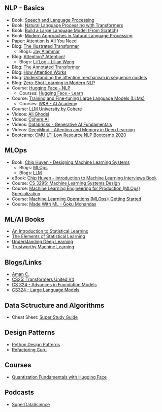 ## NLP - Basics
- Book: [Speech and Language Processing](https://web.stanford.edu/~jurafsky/slp3/)
- Book: [Natural Language Processing with Transformers](https://github.com/nlp-with-transformers/notebooks)
- Book: [Build a Large Language Model (From Scratch)](https://livebook.manning.com/book/build-a-large-language-model-from-scratch/)
- Book: [Modern Approaches in Natural Language Processing](https://slds-lmu.github.io/seminar_nlp_ss20/)
- Paper: [Attention Is All You Need](https://arxiv.org/abs/1706.03762)
- Blog: [The Illustrated Transformer](https://jalammar.github.io/illustrated-transformer/)
    - Blogs: [Jay Alammar](https://jalammar.github.io/)
- Blog: [Attention? Attention!](https://lilianweng.github.io/posts/2018-06-24-attention/)
    - Blogs: [Lil’Log -  Lilian Weng](https://lilianweng.github.io/)
- Blog: [The Annotated Transformer](https://nlp.seas.harvard.edu/annotated-transformer/)
- Blog: [How Attention Works](https://theaisummer.com/attention/)
- Blog: [Understanding the attention mechanism in sequence models](https://www.jeremyjordan.me/attention/)
- Blog: [Zero-Shot Learning in Modern NLP](https://joeddav.github.io/blog/2020/05/29/ZSL.html)
- Course: [Hugging Face - NLP](https://huggingface.co/learn/nlp-course/chapter1/1)
    - Courses: [Hugging Face - Learn](https://huggingface.co/learn)
- Course: [Training and Fine-tuning Large Language Models (LLMs)](https://www.wandb.courses/courses/training-fine-tuning-LLMs)
    - Courses: [W&B - AI Academy](https://www.wandb.courses/pages/w-b-courses)
- Course: [LLM University by Cohere](https://docs.cohere.com/docs/llmu)
- Videos: [Ali Ghodsi](https://www.youtube.com/@DataScienceCoursesUW)
- Videos: [Cohere AI](https://www.youtube.com/@CohereAI/videos)
- Videos: [Databricks - Generative AI Fundamentals](https://www.databricks.com/learn/training/generative-ai-fundamentals-accreditation)
- Videos: [DeepMind - Attention and Memory in Deep Learning](https://www.youtube.com/watch?v=AIiwuClvH6k)
- Bootcamp: [CMU LTI Low Resource NLP Bootcamp 2020](https://github.com/neubig/lowresource-nlp-bootcamp-2020/tree/master)

## MLOps
- Book: [Chip Huyen - Designing Machine Learning Systems](https://www.amazon.com/Designing-Machine-Learning-Systems-Production-Ready/dp/1098107969)
    - Blogs: [MLOps](https://huyenchip.com/mlops/)
    - Blogs: [LLM](https://huyenchip.com/blog/)
- eBook: [Chip Huyen - Introduction to Machine Learning Interviews Book](https://huyenchip.com/ml-interviews-book/)
- Course: [CS 329S: Machine Learning Systems Design](https://stanford-cs329s.github.io/syllabus.html)
- Course: [Machine Learning Engineering for Production (MLOps) Specialization](https://www.coursera.org/specializations/machine-learning-engineering-for-production-mlops)
- Course: [Machine Learning Operations (MLOps): Getting Started
](https://www.coursera.org/learn/mlops-fundamentals/)
- Course: [Made With ML - Goku Mohandas](https://madewithml.com/)

## ML/AI Books
- [An Introduction to Statistical Learning](https://www.statlearning.com/)
- [The Elements of Statistical Learning](https://hastie.su.domains/Papers/ESLII.pdf)
- [Understanding Deep Learning](https://udlbook.github.io/udlbook/)
- [Trustworthy Machine Learning](http://www.trustworthymachinelearning.com/)

## Blogs/Links
- [Aman C.](https://aman.ai/)
- [CS25: Transformers United V4](https://web.stanford.edu/class/cs25/index.html)
- [CS 324 - Advances in Foundation Models](https://stanford-cs324.github.io/winter2023/syllabus/)
- [CS324 - Large Language Models](https://stanford-cs324.github.io/winter2022/lectures/) 

## Data Sctructure and Algorithms
- Cheat Sheet: [Super Study Guide](https://superstudy.guide/algorithms-data-structures/)

## Design Patterns
- [Python Design Patterns](https://python-patterns.guide/)
- [Refactoring Guru](https://refactoring.guru/design-patterns/python)

## Courses
- [Quantization Fundamentals with Hugging Face](https://www.deeplearning.ai/short-courses/quantization-fundamentals-with-hugging-face/)


## Podcasts
- [SuperDataScience](https://www.superdatascience.com/podcast)